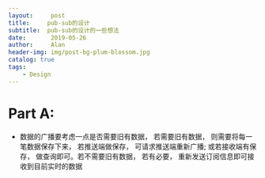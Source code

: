 ```yaml
---
layout:     post
title:     pub-sub的设计
subtitle:  pub-sub的设计的一些想法
date:       2019-05-26
author:     Alan
header-img: img/post-bg-plum-blossom.jpg
catalog: true
tags:
    - Design
---
```

# Part A:

- 数据的广播要考虑一点是否需要旧有数据， 若需要旧有数据， 则需要将每一笔数据保存下来， 若推送端做保存， 可请求推送端重新广播; 或若接收端有保存， 做查询即可。若不需要旧有数据， 若有必要， 重新发送订阅信息即可接收到目前实时的数据